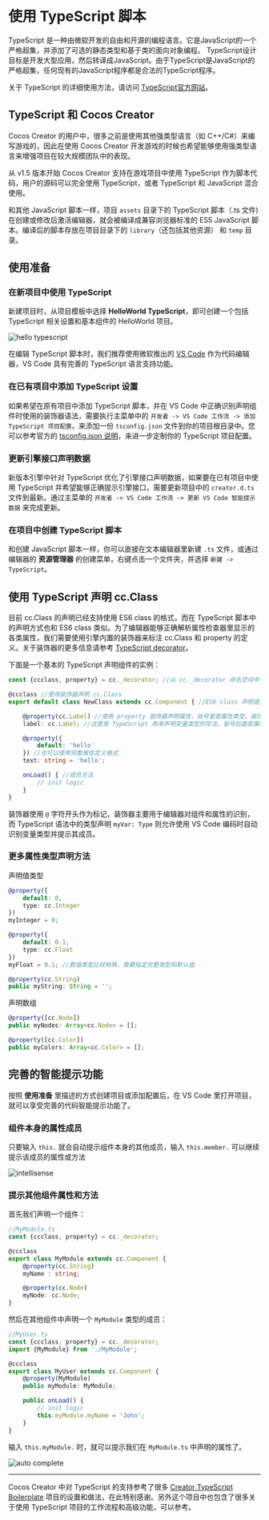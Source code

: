 # 使用 TypeScript 脚本

TypeScript 是一种由微软开发的自由和开源的编程语言。它是JavaScript的一个严格超集，并添加了可选的静态类型和基于类的面向对象编程。 TypeScript设计目标是开发大型应用，然后转译成JavaScript。由于TypeScript是JavaScript的严格超集，任何现有的JavaScript程序都是合法的TypeScript程序。

关于 TypeScript 的详细使用方法，请访问 [TypeScript官方网站](https://www.typescriptlang.org/)。

## TypeScript 和 Cocos Creator

Cocos Creator 的用户中，很多之前是使用其他强类型语言（如 C++/C#）来编写游戏的，因此在使用 Cocos Creator 开发游戏的时候也希望能够使用强类型语言来增强项目在较大规模团队中的表现。

从 v1.5 版本开始 Cocos Creator 支持在游戏项目中使用 TypeScript 作为脚本代码，用户的源码可以完全使用 TypeScript，或者 TypeScript 和 JavaScript 混合使用。

和其他 JavaScript 脚本一样，项目 `assets` 目录下的 TypeScript 脚本（.ts 文件) 在创建或修改后激活编辑器，就会被编译成兼容浏览器标准的 ES5 JavaScript 脚本。编译后的脚本存放在项目目录下的 `library`（还包括其他资源） 和 `temp` 目录。

## 使用准备

### 在新项目中使用 TypeScript

新建项目时，从项目模板中选择 **HelloWorld TypeScript**，即可创建一个包括 TypeScript 相关设置和基本组件的 HelloWorld 项目。

![hello typescript](assets/hello-typescript.jpg)

在编辑 TypeScript 脚本时，我们推荐使用微软推出的 [VS Code](https://code.visualstudio.com/) 作为代码编辑器，VS Code 具有完善的 TypeScript 语言支持功能。

### 在已有项目中添加 TypeScript 设置

如果希望在原有项目中添加 TypeScript 脚本，并在 VS Code 中正确识别声明组件时使用的装饰器语法，需要执行主菜单中的 `开发者 -> VS Code 工作流 -> 添加 TypeScript 项目配置`，来添加一份 `tsconfig.json` 文件到你的项目根目录中。您可以参考官方的 [tsconfig.json 说明](https://www.typescriptlang.org/docs/handbook/tsconfig-json.html)，来进一步定制你的 TypeScript 项目配置。

### 更新引擎接口声明数据

新版本引擎中针对 TypeScript 优化了引擎接口声明数据，如果要在已有项目中使用 TypeScript 并希望能够正确提示引擎接口，需要更新项目中的 `creator.d.ts` 文件到最新。通过主菜单的 `开发者 -> VS Code 工作流 -> 更新 VS Code 智能提示数据` 来完成更新。

### 在项目中创建 TypeScript 脚本

和创建 JavaScript 脚本一样，你可以直接在文本编辑器里新建 `.ts` 文件，或通过编辑器的 **资源管理器** 的创建菜单，右键点击一个文件夹，并选择 `新建 -> TypeScript`。

## 使用 TypeScript 声明 cc.Class

目前 cc.Class 的声明已经支持使用 ES6 class 的格式，而在 TypeScript 脚本中的声明方式也和 ES6 class 类似。为了编辑器能够正确解析属性检查器里显示的各类属性，我们需要使用引擎内置的装饰器来标注 cc.Class 和 property 的定义。关于装饰器的更多信息请参考 [TypeScript decorator](http://www.typescriptlang.org/docs/handbook/decorators.html)。

下面是一个基本的 TypeScript 声明组件的实例：

```typescript
const {ccclass, property} = cc._decorator; //从 cc._decorator 命名空间中引入 ccclass 和 property 两个装饰器

@ccclass //使用装饰器声明 cc.Class
export default class NewClass extends cc.Component { //ES6 class 声明语法，继承 cc.Component

    @property(cc.Label) //使用 property 装饰器声明属性，括号里是属性类型，装饰器里的类型声明主要用于编辑器展示时
    label: cc.Label; //这里是 TypeScript 用来声明变量类型的写法，冒号后面是属性类型

    @property({
        default: 'hello'
    }) //也可以使用完整属性定义格式
    text: string = 'hello';

    onLoad() { //成员方法
        // init logic
    }
}
```

装饰器使用 `@` 字符开头作为标记，装饰器主要用于编辑器对组件和属性的识别，而 TypeScript 语法中的类型声明 `myVar: Type` 则允许使用 VS Code 编码时自动识别变量类型并提示其成员。

### 更多属性类型声明方法

声明值类型

```typescript
@property({
    default: 0,
    type: cc.Integer
})
myInteger = 0;

@property({
    default: 0.1,
    type: cc.Float
})
myFloat = 0.1; //数值类型比较特殊，需要指定完整类型和默认值

@property(cc.String)
public myString: String = '';
```

声明数组

```typescript
@property([cc.Node])
public myNodes: Array<cc.Node> = [];

@property([cc.Color])
public myColors: Array<cc.Color> = [];
```

## 完善的智能提示功能

按照 **使用准备** 里描述的方式创建项目或添加配置后，在 VS Code 里打开项目，就可以享受完善的代码智能提示功能了。

### 组件本身的属性成员

只要输入 `this.` 就会自动提示组件本身的其他成员，输入 `this.member.` 可以继续提示该成员的属性或方法

![intellisense](assets/intellisense.jpg)

### 提示其他组件属性和方法

首先我们声明一个组件：

```typescript
//MyModule.ts
const {ccclass, property} = cc._decorator;

@ccclass
export class MyModule extends cc.Component {
    @property(cc.String)
    myName : string;

    @property(cc.Node)
    myNode: cc.Node;
}
```

然后在其他组件中声明一个 `MyModule` 类型的成员：

```typescript
//MyUser.ts
const {ccclass, property} = cc._decorator;
import {MyModule} from './MyModule';

@ccclass
export class MyUser extends cc.Component {
    @property(MyModule)
    public myModule: MyModule;

    public onLoad() {
        // init logic
        this.myModule.myName = 'John';
    }
}
```

输入 `this.myModule.` 时，就可以提示我们在 `MyModule.ts` 中声明的属性了。

![auto complete](assets/auto-complete.gif)

---

Cocos Creator 中对 TypeScript 的支持参考了很多 [Creator TypeScript Boilerplate](https://github.com/toddlxt/Creator-TypeScript-Boilerplate) 项目的设置和做法，在此特别感谢。另外这个项目中也包含了很多关于使用 TypeScript 项目的工作流程和高级功能，可以参考。

